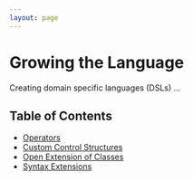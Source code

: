 ```yaml
---
layout: page
---
```


# Growing the Language

Creating domain specific languages (DSLs) ...

## Table of Contents

- [Operators](operators.html)
- [Custom Control Structures](control.html)
- [Open Extension of Classes](implicits.html)
- [Syntax Extensions](macros.html)
